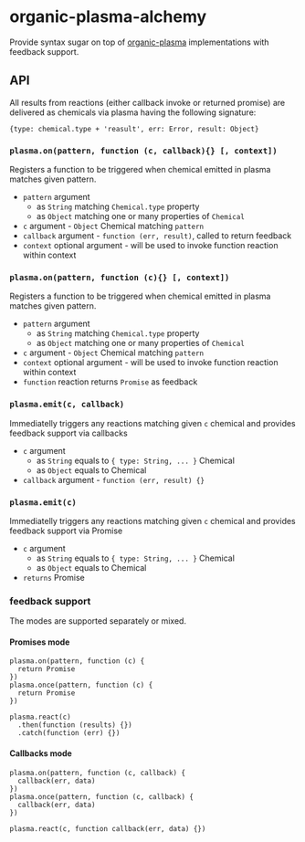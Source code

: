 # organic-plasma-alchemy

Provide syntax sugar on top of [organic-plasma](https://github.com/outbounder/organic-plasma) implementations with feedback support.

## API

All results from reactions (either callback invoke or returned promise) are delivered as chemicals via plasma having the following signature:

```
{type: chemical.type + 'reasult', err: Error, result: Object}
```

### `plasma.on(pattern, function (c, callback){} [, context])`

Registers a function to be triggered when chemical emitted in plasma matches given pattern.

* `pattern` argument
  * as `String` matching `Chemical.type` property
  * as `Object` matching one or many properties of `Chemical`
* `c` argument - `Object` Chemical matching `pattern`
* `callback` argument - `function (err, result)`, called to return feedback
* `context` optional argument - will be used to invoke function reaction within context

### `plasma.on(pattern, function (c){} [, context])`

Registers a function to be triggered when chemical emitted in plasma matches given pattern.

* `pattern` argument
  * as `String` matching `Chemical.type` property
  * as `Object` matching one or many properties of `Chemical`
* `c` argument - `Object` Chemical matching `pattern`
* `context` optional argument - will be used to invoke function reaction within context
* `function` reaction returns `Promise` as feedback

### `plasma.emit(c, callback)`

Immediatelly triggers any reactions matching given `c` chemical and provides feedback support via callbacks

* `c` argument
  * as `String` equals to `{ type: String, ... }` Chemical
  * as `Object` equals to Chemical
* `callback` argument - `function (err, result) {}`

### `plasma.emit(c)`

Immediatelly triggers any reactions matching given `c` chemical and provides feedback support via Promise

* `c` argument
  * as `String` equals to `{ type: String, ... }` Chemical
  * as `Object` equals to Chemical
* `returns` Promise

### feedback support

The modes are supported separately or mixed.

#### Promises mode

```
plasma.on(pattern, function (c) {
  return Promise
})
plasma.once(pattern, function (c) {
  return Promise
})

plasma.react(c)
  .then(function (results) {})
  .catch(function (err) {})
```

#### Callbacks mode

```
plasma.on(pattern, function (c, callback) {
  callback(err, data)
})
plasma.once(pattern, function (c, callback) {
  callback(err, data)
})

plasma.react(c, function callback(err, data) {})
```
